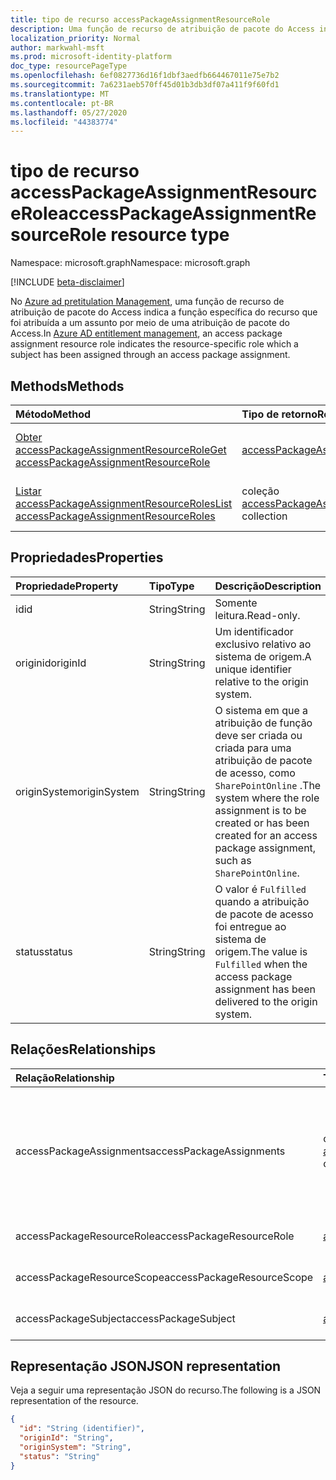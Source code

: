 ```yaml
---
title: tipo de recurso accessPackageAssignmentResourceRole
description: Uma função de recurso de atribuição de pacote do Access indica a função específica do recurso que foi atribuída a um assunto por meio de uma atribuição de pacote do Access.
localization_priority: Normal
author: markwahl-msft
ms.prod: microsoft-identity-platform
doc_type: resourcePageType
ms.openlocfilehash: 6ef0827736d16f1dbf3aedfb664467011e75e7b2
ms.sourcegitcommit: 7a6231aeb570ff45d01b3db3df07a411f9f60fd1
ms.translationtype: MT
ms.contentlocale: pt-BR
ms.lasthandoff: 05/27/2020
ms.locfileid: "44383774"
---
```

# <a name="accesspackageassignmentresourcerole-resource-type"></a><span data-ttu-id="5302c-103">tipo de recurso accessPackageAssignmentResourceRole</span><span class="sxs-lookup"><span data-stu-id="5302c-103">accessPackageAssignmentResourceRole resource type</span></span>

<span data-ttu-id="5302c-104">Namespace: microsoft.graph</span><span class="sxs-lookup"><span data-stu-id="5302c-104">Namespace: microsoft.graph</span></span>

[!INCLUDE [beta-disclaimer](../../includes/beta-disclaimer.md)]

<span data-ttu-id="5302c-105">No [Azure ad pretitulation Management](entitlementmanagement-root.md), uma função de recurso de atribuição de pacote do Access indica a função específica do recurso que foi atribuída a um assunto por meio de uma atribuição de pacote do Access.</span><span class="sxs-lookup"><span data-stu-id="5302c-105">In [Azure AD entitlement management](entitlementmanagement-root.md), an access package assignment resource role indicates the resource-specific role which a subject has been assigned through an access package assignment.</span></span>

## <a name="methods"></a><span data-ttu-id="5302c-106">Methods</span><span class="sxs-lookup"><span data-stu-id="5302c-106">Methods</span></span>

| <span data-ttu-id="5302c-107">Método</span><span class="sxs-lookup"><span data-stu-id="5302c-107">Method</span></span>       | <span data-ttu-id="5302c-108">Tipo de retorno</span><span class="sxs-lookup"><span data-stu-id="5302c-108">Return Type</span></span> | <span data-ttu-id="5302c-109">Descrição</span><span class="sxs-lookup"><span data-stu-id="5302c-109">Description</span></span> |
|:-------------|:------------|:------------|
| [<span data-ttu-id="5302c-110">Obter accessPackageAssignmentResourceRole</span><span class="sxs-lookup"><span data-stu-id="5302c-110">Get accessPackageAssignmentResourceRole</span></span>](../api/accesspackageassignmentresourcerole-get.md) | [<span data-ttu-id="5302c-111">accessPackageAssignmentResourceRole</span><span class="sxs-lookup"><span data-stu-id="5302c-111">accessPackageAssignmentResourceRole</span></span>](accesspackageassignmentresourcerole.md)  | <span data-ttu-id="5302c-112">Recupere um objeto accessPackageAssignmentResourceRole.</span><span class="sxs-lookup"><span data-stu-id="5302c-112">Retrieve an accessPackageAssignmentResourceRole object.</span></span> |
| [<span data-ttu-id="5302c-113">Listar accessPackageAssignmentResourceRoles</span><span class="sxs-lookup"><span data-stu-id="5302c-113">List accessPackageAssignmentResourceRoles</span></span>](../api/accesspackageassignmentresourcerole-list.md) | <span data-ttu-id="5302c-114">coleção [accessPackageAssignmentResourceRole](accesspackageassignmentresourcerole.md)</span><span class="sxs-lookup"><span data-stu-id="5302c-114">[accessPackageAssignmentResourceRole](accesspackageassignmentresourcerole.md) collection</span></span> | <span data-ttu-id="5302c-115">Recupere uma lista de objetos accessPackageAssignmentResourceRole.</span><span class="sxs-lookup"><span data-stu-id="5302c-115">Retrieve a list of accessPackageAssignmentResourceRole objects.</span></span> |

## <a name="properties"></a><span data-ttu-id="5302c-116">Propriedades</span><span class="sxs-lookup"><span data-stu-id="5302c-116">Properties</span></span>

| <span data-ttu-id="5302c-117">Propriedade</span><span class="sxs-lookup"><span data-stu-id="5302c-117">Property</span></span>     | <span data-ttu-id="5302c-118">Tipo</span><span class="sxs-lookup"><span data-stu-id="5302c-118">Type</span></span>        | <span data-ttu-id="5302c-119">Descrição</span><span class="sxs-lookup"><span data-stu-id="5302c-119">Description</span></span> |
|:-------------|:------------|:------------|
|<span data-ttu-id="5302c-120">id</span><span class="sxs-lookup"><span data-stu-id="5302c-120">id</span></span>|<span data-ttu-id="5302c-121">String</span><span class="sxs-lookup"><span data-stu-id="5302c-121">String</span></span>| <span data-ttu-id="5302c-122">Somente leitura.</span><span class="sxs-lookup"><span data-stu-id="5302c-122">Read-only.</span></span>|
|<span data-ttu-id="5302c-123">originid</span><span class="sxs-lookup"><span data-stu-id="5302c-123">originId</span></span>|<span data-ttu-id="5302c-124">String</span><span class="sxs-lookup"><span data-stu-id="5302c-124">String</span></span>|<span data-ttu-id="5302c-125">Um identificador exclusivo relativo ao sistema de origem.</span><span class="sxs-lookup"><span data-stu-id="5302c-125">A unique identifier relative to the origin system.</span></span> |
|<span data-ttu-id="5302c-126">originSystem</span><span class="sxs-lookup"><span data-stu-id="5302c-126">originSystem</span></span>|<span data-ttu-id="5302c-127">String</span><span class="sxs-lookup"><span data-stu-id="5302c-127">String</span></span>|<span data-ttu-id="5302c-128">O sistema em que a atribuição de função deve ser criada ou criada para uma atribuição de pacote de acesso, como `SharePointOnline` .</span><span class="sxs-lookup"><span data-stu-id="5302c-128">The system where the role assignment is to be created or has been created for an access package assignment, such as `SharePointOnline`.</span></span>|
|<span data-ttu-id="5302c-129">status</span><span class="sxs-lookup"><span data-stu-id="5302c-129">status</span></span>|<span data-ttu-id="5302c-130">String</span><span class="sxs-lookup"><span data-stu-id="5302c-130">String</span></span>|<span data-ttu-id="5302c-131">O valor é `Fulfilled` quando a atribuição de pacote de acesso foi entregue ao sistema de origem.</span><span class="sxs-lookup"><span data-stu-id="5302c-131">The value is `Fulfilled` when the access package assignment has been delivered to the origin system.</span></span>|

## <a name="relationships"></a><span data-ttu-id="5302c-132">Relações</span><span class="sxs-lookup"><span data-stu-id="5302c-132">Relationships</span></span>

| <span data-ttu-id="5302c-133">Relação</span><span class="sxs-lookup"><span data-stu-id="5302c-133">Relationship</span></span> | <span data-ttu-id="5302c-134">Tipo</span><span class="sxs-lookup"><span data-stu-id="5302c-134">Type</span></span>        | <span data-ttu-id="5302c-135">Descrição</span><span class="sxs-lookup"><span data-stu-id="5302c-135">Description</span></span> |
|:-------------|:------------|:------------|
|<span data-ttu-id="5302c-136">accessPackageAssignments</span><span class="sxs-lookup"><span data-stu-id="5302c-136">accessPackageAssignments</span></span>|<span data-ttu-id="5302c-137">coleção [accessPackageAssignment](accesspackageassignment.md)</span><span class="sxs-lookup"><span data-stu-id="5302c-137">[accessPackageAssignment](accesspackageassignment.md) collection</span></span>| <span data-ttu-id="5302c-138">As atribuições de pacote de acesso que resultam nessa atribuição de função.</span><span class="sxs-lookup"><span data-stu-id="5302c-138">The access package assignments resulting in this role assignment.</span></span> <span data-ttu-id="5302c-139">Somente leitura.</span><span class="sxs-lookup"><span data-stu-id="5302c-139">Read-only.</span></span> <span data-ttu-id="5302c-140">Anulável.</span><span class="sxs-lookup"><span data-stu-id="5302c-140">Nullable.</span></span>|
|<span data-ttu-id="5302c-141">accessPackageResourceRole</span><span class="sxs-lookup"><span data-stu-id="5302c-141">accessPackageResourceRole</span></span>|[<span data-ttu-id="5302c-142">accessPackageResourceRole</span><span class="sxs-lookup"><span data-stu-id="5302c-142">accessPackageResourceRole</span></span>](accesspackageresourcerole.md)| <span data-ttu-id="5302c-143">Somente leitura.</span><span class="sxs-lookup"><span data-stu-id="5302c-143">Read-only.</span></span> <span data-ttu-id="5302c-144">Anulável.</span><span class="sxs-lookup"><span data-stu-id="5302c-144">Nullable.</span></span>|
|<span data-ttu-id="5302c-145">accessPackageResourceScope</span><span class="sxs-lookup"><span data-stu-id="5302c-145">accessPackageResourceScope</span></span>|[<span data-ttu-id="5302c-146">accessPackageResourceScope</span><span class="sxs-lookup"><span data-stu-id="5302c-146">accessPackageResourceScope</span></span>](accesspackageresourcescope.md)| <span data-ttu-id="5302c-147">Somente leitura.</span><span class="sxs-lookup"><span data-stu-id="5302c-147">Read-only.</span></span> <span data-ttu-id="5302c-148">Anulável.</span><span class="sxs-lookup"><span data-stu-id="5302c-148">Nullable.</span></span>|
|<span data-ttu-id="5302c-149">accessPackageSubject</span><span class="sxs-lookup"><span data-stu-id="5302c-149">accessPackageSubject</span></span>|[<span data-ttu-id="5302c-150">accessPackageSubject</span><span class="sxs-lookup"><span data-stu-id="5302c-150">accessPackageSubject</span></span>](accesspackagesubject.md)| <span data-ttu-id="5302c-p104">Somente leitura. Anulável.</span><span class="sxs-lookup"><span data-stu-id="5302c-p104">Read-only. Nullable.</span></span>|


## <a name="json-representation"></a><span data-ttu-id="5302c-153">Representação JSON</span><span class="sxs-lookup"><span data-stu-id="5302c-153">JSON representation</span></span>

<span data-ttu-id="5302c-154">Veja a seguir uma representação JSON do recurso.</span><span class="sxs-lookup"><span data-stu-id="5302c-154">The following is a JSON representation of the resource.</span></span>

<!-- {
  "blockType": "resource",
  "optionalProperties": [

  ],
  "@odata.type": "microsoft.graph.accessPackageAssignmentResourceRole",
  "baseType": "",
  "keyProperty": "id"
}-->

```json
{
  "id": "String (identifier)",
  "originId": "String",
  "originSystem": "String",
  "status": "String"
}
```

<!-- uuid: 16cd6b66-4b1a-43a1-adaf-3a886856ed98
2019-02-04 14:57:30 UTC -->
<!-- {
  "type": "#page.annotation",
  "description": "accessPackageAssignmentResourceRole resource",
  "keywords": "",
  "section": "documentation",
  "tocPath": ""
}-->

